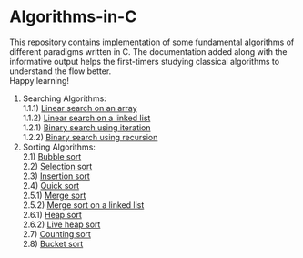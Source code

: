 # Algorithms-in-C
This repository contains implementation of some fundamental algorithms of different paradigms written in C. The documentation added along with the informative output helps the first-timers studying classical algorithms to understand the flow better.</br >
Happy learning! <br />
1. Searching Algorithms:<br />
<space> <space> 1.1.1) [Linear search on an array](https://github.com/RakhshandaMujib/Algorithms-in-C/blob/main/01%20Searching%20Algorithms/01%20Linear%20search%20on%20an%20array.c)<br />
<space> <space> 1.1.2) [Linear search on a linked list](https://github.com/RakhshandaMujib/Algorithms-in-C/blob/main/01%20Searching%20Algorithms/02%20Linear%20search%20on%20a%20linked%20list.c)<br />
<space> <space> 1.2.1) [Binary search using iteration](https://github.com/RakhshandaMujib/Algorithms-in-C/blob/main/01%20Searching%20Algorithms/03%20Binary%20search%20using%20iteration.c)<br />
<space> <space> 1.2.2) [Binary search using recursion](https://github.com/RakhshandaMujib/Algorithms-in-C/blob/main/01%20Searching%20Algorithms/04%20Binary%20search%20using%20recursion.c) <br />
2. Sorting Algorithms: <br/>
  2.1) [Bubble sort](https://github.com/RakhshandaMujib/Algorithms-in-C/blob/main/02%20Sorting%20Algorithms/01%20Bubble%20sort.c)<br />
  2.2) [Selection sort](https://github.com/RakhshandaMujib/Algorithms-in-C/edit/main/02%20Sorting%20Algorithms/02%20Selection%20sort.c)<br />
  2.3) [Insertion sort](https://github.com/RakhshandaMujib/Algorithms-in-C/blob/main/02%20Sorting%20Algorithms/03%20Insertion%20sort.c)<br /> 
  2.4) [Quick sort](https://github.com/RakhshandaMujib/Algorithms-in-C/blob/main/02%20Sorting%20Algorithms/04%20Quick%20sort.c)<br />
  2.5.1) [Merge sort](https://github.com/RakhshandaMujib/Algorithms-in-C/blob/main/02%20Sorting%20Algorithms/05%20Merge%20sort.c) <br />
  2.5.2) [Merge sort on a linked list](https://github.com/RakhshandaMujib/Algorithms-in-C/blob/main/02%20Sorting%20Algorithms/10%20Merge%20sort%20on%20a%20linked%20list.c)<br />
  2.6.1) [Heap sort](https://github.com/RakhshandaMujib/Algorithms-in-C/blob/main/02%20Sorting%20Algorithms/06%20Heap%20sort.c)<br />
  2.6.2) [Live heap sort](https://github.com/RakhshandaMujib/Algorithms-in-C/blob/main/02%20Sorting%20Algorithms/07%20Live%20heap%20sort.c)<br />
  2.7) [Counting sort](https://github.com/RakhshandaMujib/Algorithms-in-C/blob/main/02%20Sorting%20Algorithms/08%20Counting%20sort.c)<br />
  2.8) [Bucket sort](https://github.com/RakhshandaMujib/Algorithms-in-C/blob/main/02%20Sorting%20Algorithms/09%20Bucket%20sort.c)<br />
